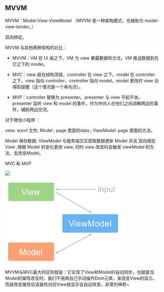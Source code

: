 ## MVVM

MVVM：Model-View-ViewModel （MVVM 是一种架构模式，也被称为 model-view-binder。）

双向绑定。

MVVM 与其他两种架构的对比：

-  MVVM：VM 在 UI 层之下。VM 为 view 暴露数据和方法，VM 推送数据到在它之下的 model。
  
-  MVC：view 层在结构顶层，controller 在 view 之下。model 在 controller 之下。view 指向 controller，controller 指向 model。model 更改时 view 会得到提醒（这个情况是一个单向流）。
  
-  MVP：controller 替换为 presenter。presenter 与 view 平起平坐。presenter 监听 view 和 model 的事件，作为中间人在他们之间调解两边的事件，辅助两边交流。

对于微信小程序 ：

view: wxml 文件; Model : page 里面的data ; ViewModel: page 里面的方法。

Model 保存数据; ViewModel 与服务端交互获取数据更新 Model 并且 双向绑定 View ,根据 Model 的变化更改 view, 同时 view 改变时会触发 viewModel 的方法，去改变Model。

MVC 和 MVP

![](/Users/johnnyzhang/Documents/markdown/学习部分/assets/v2-8917a670f4a9cffb5fea31051a72c65c_b.jpg)

​    ![](assets/20180307154352565.png)

​    MVVM与MVC最大的区别就是：它实现了View和Model的自动同步，也就是当Model的属性改变时，我们不用再自己手动操作Dom元素，来改变View的显示，而是改变属性后该属性对应View层显示会自动改变。非常的神奇~

